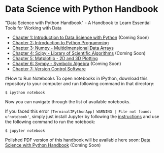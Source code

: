 # Data Science with Python Handbook
"Data Science with Python Handbook" - A Handbook to Learn Essential Tools for Working with Data

* [Chapter 1: Introduction to Data Science with Python](#) (Coming Soon)
* [Chapter 2: Introduction to Python Programming](#)
* [Chapter 3: Numpy - Multidimensional Data Arrays](#)
* [Chapter 4: Scipy - Library of Scientific Algorithms](#) (Coming Soon)
* [Chapter 5: Matplotlib - 2D and 3D Plotting](#)
* [Chapter 6: Sympy - Symbolic Algebra](#) (Coming Soon)
* [Chapter 7: Version Control Software](#)

#How to Run Notebooks
To open notebooks in IPython, download this repository to your computer and run following command in that directory:

    $ ipython notebook

Now you can navigate through the list of available notebooks.

If you faced this error `[TerminalIPythonApp] WARNING | File not found: u'notebook'`, simply just install Jupyter by following the [instructions](http://jupyter.readthedocs.io/en/latest/install.html) and use the following command to run the notebook:

    $ jupyter notebook

Polished PDF version of this handbook will be available here soon: [Data Science with Python Handbook](#) (Coming Soon)

